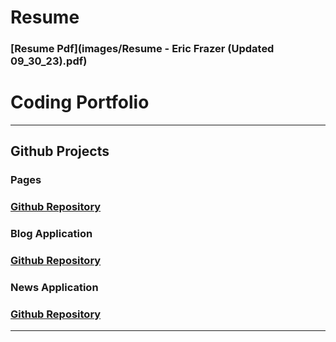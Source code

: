 # Resume
### [Resume Pdf](images/Resume - Eric Frazer (Updated 09_30_23).pdf)

# Coding Portfolio

---

## Github Projects

### Pages
### [Github Repository](https://github.com/EricFrazer44/pages)

### Blog Application
### [Github Repository](https://github.com/EricFrazer44/blog)

### News Application
### [Github Repository](https://github.com/EricFrazer44/news)
---




